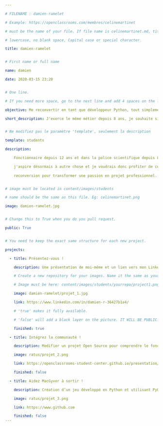 ```yaml
---

# FILENAME : damien-ramelet

# Example: https://openclassrooms.com/membres/celinemartinet

# must be the name of your file. If file name is celinemartinet.md, title is celinemartinet.

# lowercase, no blank space, Capital case or special character.

title: damien-ramelet


# First name or full name

name: damien

date: 2020-03-15 23:20


# One line.

# If you need more space, go to the next line and add 4 spaces on the left, as in 'description'.

objective: Me reconvertir en tant que développeur Python, tout simplement.

short_description: J'exerce le même métier depuis 8 ans, je souhaite simplement tourner la page.


# Ne modifiez pas le paramètre 'template', seulement la description

template: students

description:

    Fonctionnaire depuis 12 ans et dans la police scientifique depuis 8 ans,

    j'aspire désormais à autre chose et je voudrais donc profiter de cette
	
	reconversion pour transformer une passion en projet professionnel.


# image must be located in content/images/students

# name should be the same as this file. Eg: celinemartinet.png

image: damien-ramelet.jpg


# Change this to True when you do you pull request.

public: True


# You need to keep the exact same structure for each new project.

projects:

  - title: Présentez-vous !

    description: Une présentation de moi-même et un lien vers mon LinkedIn.

    # Create a new repository for your images. Name it the same as your nickname and profile picture.

    # Image must be here: content/images/students/yourrepo/project1.png

    image: damien-ramelet/projet_1.jpg

    link: https://www.linkedin.com/in/damien-r-36427b1a4/

    # 'true' makes it fully available.

    # 'false' will add a black layer on the picture. IT WILL BE PUBLIC!

    finished: true

  - title: Intégrez la communauté !

    description: Modifier un projet Open Source pour comprendre le fonctionnement de Git, de Github et des PR. 

    image: ratus/projet_2.png

    link: https://openclassrooms-student-center.github.io/presentation/students/ratus.html

    finished: false

  - title: Aidez MacGyver à sortir !

    description: Création d’un jeu développé en Python et utilisant PyGame.

    image: ratus/projet_3.png

    link: https://www.github.com

    finished: false
---
```

